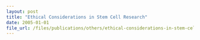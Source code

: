 ```yaml
---
layout: post
title: "Ethical Considerations in Stem Cell Research"
date: 2005-01-01
file_url: /files/publications/others/ethical-considerations-in-stem-cell-research.pdf
---
```

